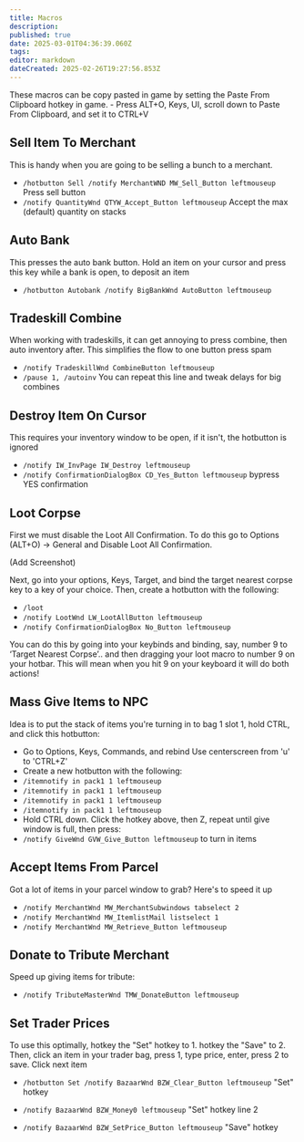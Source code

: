 ```yaml
---
title: Macros
description: 
published: true
date: 2025-03-01T04:36:39.060Z
tags: 
editor: markdown
dateCreated: 2025-02-26T19:27:56.853Z
---
```


These macros can be copy pasted in game by setting the Paste From Clipboard hotkey in game.
    - Press ALT+O, Keys, UI, scroll down to Paste From Clipboard, and set it to CTRL+V

## Sell Item To Merchant

This is handy when you are going to be selling a bunch to a merchant.

- `/hotbutton Sell /notify MerchantWND MW_Sell_Button leftmouseup` Press sell button
- `/notify QuantityWnd QTYW_Accept_Button leftmouseup` Accept the max (default) quantity on stacks

## Auto Bank

This presses the auto bank button. Hold an item on your cursor and press this key while a bank is open, to deposit an item

- `/hotbutton Autobank /notify BigBankWnd AutoButton leftmouseup`

## Tradeskill Combine

When working with tradeskills, it can get annoying to press combine, then auto inventory after. This simplifies the flow to one button press spam

- `/notify TradeskillWnd CombineButton leftmouseup`
- `/pause 1, /autoinv` You can repeat this line and tweak delays for big combines


## Destroy Item On Cursor

This requires your inventory window to be open, if it isn't, the hotbutton is ignored

- `/notify IW_InvPage IW_Destroy leftmouseup`
- `/notify ConfirmationDialogBox CD_Yes_Button leftmouseup` bypress YES confirmation

## Loot Corpse

First we must disable the Loot All Confirmation. To do this go to Options (ALT+O) -> General and Disable Loot All Confirmation.

(Add Screenshot)

Next, go into your options, Keys, Target, and bind the target nearest corpse key to a key of your choice. Then, create a hotbutton with the following:

- `/loot`
- `/notify LootWnd LW_LootAllButton leftmouseup`
- `/notify ConfirmationDialogBox No_Button leftmouseup`

You can do this by going into your keybinds and binding, say, number 9 to ‘Target Nearest Corpse’.. and then dragging your loot macro to number 9 on your hotbar. This will mean when you hit 9 on your keyboard it will do both actions!

## Mass Give Items to NPC

Idea is to put the stack of items you're turning in to bag 1 slot 1, hold CTRL, and click this hotbutton:

- Go to Options, Keys, Commands, and rebind Use centerscreen from 'u' to 'CTRL+Z'
- Create a new hotbutton with the following:
- `/itemnotify in pack1 1 leftmouseup`
- `/itemnotify in pack1 1 leftmouseup`
- `/itemnotify in pack1 1 leftmouseup`
- `/itemnotify in pack1 1 leftmouseup`
- Hold CTRL down. Click the hotkey above, then Z, repeat until give window is full, then press:
- `/notify GiveWnd GVW_Give_Button leftmouseup` to turn in items

## Accept Items From Parcel

Got a lot of items in your parcel window to grab? Here's to speed it up

- `/notify MerchantWnd MW_MerchantSubwindows tabselect 2`
- `/notify MerchantWnd MW_ItemlistMail listselect 1`
- `/notify MerchantWnd MW_Retrieve_Button leftmouseup`

## Donate to Tribute Merchant

Speed up giving items for tribute:

- `/notify TributeMasterWnd TMW_DonateButton leftmouseup`


## Set Trader Prices

To use this optimally, hotkey the "Set" hotkey to 1. hotkey the "Save" to 2. Then, click an item in your trader bag, press 1, type price, enter, press 2 to save. Click next item

- `/hotbutton Set /notify BazaarWnd BZW_Clear_Button leftmouseup` "Set" hotkey
- `/notify BazaarWnd BZW_Money0 leftmouseup` "Set" hotkey line 2

- `/notify BazaarWnd BZW_SetPrice_Button leftmouseup` "Save" hotkey

